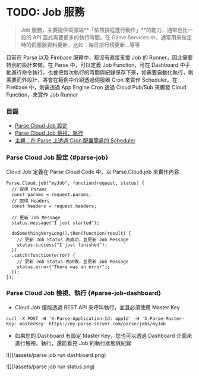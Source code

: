 # TODO: Job 服務

> Job 服務，主要提供伺服端**「依照排程進行動作」**的能力，通常也比一般的 API 函式需要更多的執行時間。在 Game Services 中，通常用來做定時的伺服器資料更新，比如：每日排行榜更新...等等

目前在 Parse 以及 Firebase 服務中，都沒有直接支援 Job 的 Runner，因此需要特別的設計來做。在 Parse 中，可以定義 Job Function，可在 Dashboard 中手動進行命令執行，也會把每次執行的時間與紀錄保存下來，如需要自動化執行，則需要而外設計，將會在範例中介紹透過伺服器 Cron 來實作 Scheduler。在 Firebase 中，則需透過 App Engine Cron 透過 Cloud Pub/Sub 來觸發 Cloud Function，來實作 Job Runner

### 目錄

* [Parse Cloud Job 設定](#parse-job)
* [Parse Cloud Job 檢視、執行](#parse-job-dashboard)
* [主題：在 Parse 上透過 Cron 配置簡易的 Scheduler](service-job/parse-cron-job.md)

### Parse Cloud Job 設定 {#parse-job}

Cloud Job 定義在 Parse Cloud Code 中，以 Parse.Cloud.job 來實作內容

```
Parse.Cloud.job("myJob", function(request, status) {
  // 取得 Params
  const params = request.params;
  // 取得 Headers
  const headers = request.headers;

  // 更新 Job Message
  status.message("I just started");
  
  doSomethingVeryLong().then(function(result) {
    // 更新 Job Status 為成功，並更新 Job Message
    status.success("I just finished");
  })
  .catch(function(error) {
    // 更新 Job Status 為失敗，並更新 Job Message
    status.error("There was an error");
  });
});
```

### Parse Cloud Job 檢視、執行 {#parse-job-dashboard}

* Cloud Job 僅能透過 REST API 來呼叫執行，並且必須使用 Master Key

```
curl -X POST -H 'X-Parse-Application-Id: appId' -H 'X-Parse-Master-Key: masterKey' https://my-parse-server.com/parse/jobs/myJob
```

* 如果您的 Dashboard 有設定 Master Key，您也可以透過 Dashboard 介面來進行檢視、執行，還能看見 Job 的執行狀態與紀錄

![](/assets/parse job run dashboard.png)

![](/assets/parse job run status.png)
